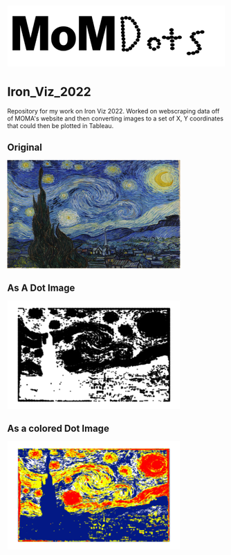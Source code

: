 <img src="https://github.com/JackOgozaly/Iron_Viz_2022/blob/main/Examples/MOMA_dots_prototype.png">

# Iron_Viz_2022

Repository for my work on Iron Viz 2022. Worked on webscraping data off of MOMA's website and then converting images to a set of X, Y coordinates that could then be plotted in Tableau. 


## Original
<img src="https://github.com/JackOgozaly/Image_to_Dots/blob/main/Examples/starry_night.jpg" width="400" height="250">

## As A Dot Image
<img src="https://github.com/JackOgozaly/Image_to_Dots/blob/main/Examples/starry_night_graph.png" width="400" height="250">

## As a colored Dot Image
<img src="https://github.com/JackOgozaly/Iron_Viz_2022/blob/main/Examples/starry_night_rgb.png" width="400" height="250">
